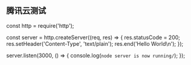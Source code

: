 ## 腾讯云测试  
const http = require('http');

const server = http.createServer((req, res) => {
    res.statusCode = 200;
res.setHeader('Content-Type', 'text/plain');
res.end('Hello World\n');
});

server.listen(3000, () => {
    console.log(`node server is now running/`);
});


